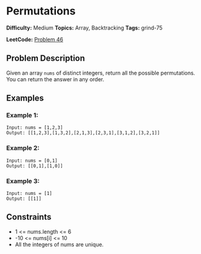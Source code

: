 # Permutations

**Difficulty:** Medium
**Topics:** Array, Backtracking
**Tags:** grind-75

**LeetCode:** [Problem 46](https://leetcode.com/problems/permutations/description/)

## Problem Description

Given an array `nums` of distinct integers, return all the possible permutations. You can return the answer in any order.

## Examples

### Example 1:

```
Input: nums = [1,2,3]
Output: [[1,2,3],[1,3,2],[2,1,3],[2,3,1],[3,1,2],[3,2,1]]
```

### Example 2:

```
Input: nums = [0,1]
Output: [[0,1],[1,0]]
```

### Example 3:

```
Input: nums = [1]
Output: [[1]]
```

## Constraints

- 1 <= nums.length <= 6
- -10 <= nums[i] <= 10
- All the integers of nums are unique.

